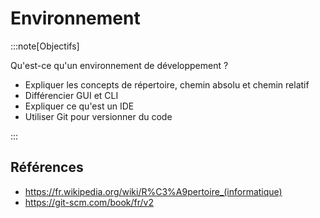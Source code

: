 # Environnement

:::note[Objectifs]

Qu'est-ce qu'un environnement de développement ?

- Expliquer les concepts de répertoire, chemin absolu et chemin relatif
- Différencier GUI et CLI
- Expliquer ce qu'est un IDE
- Utiliser Git pour versionner du code

:::

<Reaveal name="env" />

## Références

- https://fr.wikipedia.org/wiki/R%C3%A9pertoire_(informatique)
- https://git-scm.com/book/fr/v2
